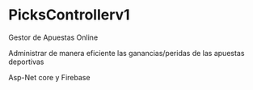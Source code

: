 # PicksControllerv1

Gestor de Apuestas Online

Administrar de manera eficiente las ganancias/peridas de las apuestas deportivas

Asp-Net core y Firebase
